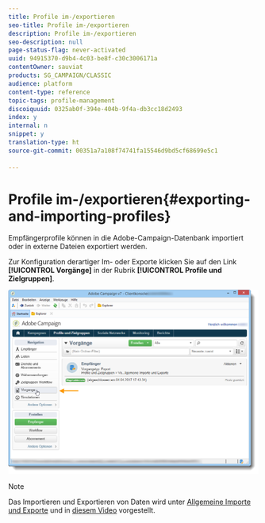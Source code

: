 ```yaml
---
title: Profile im-/exportieren
seo-title: Profile im-/exportieren
description: Profile im-/exportieren
seo-description: null
page-status-flag: never-activated
uuid: 94915370-d9b4-4c03-be8f-c30c3006171a
contentOwner: sauviat
products: SG_CAMPAIGN/CLASSIC
audience: platform
content-type: reference
topic-tags: profile-management
discoiquuid: 0325ab0f-394e-404b-9f4a-db3cc18d2493
index: y
internal: n
snippet: y
translation-type: ht
source-git-commit: 00351a7a108f74741fa15546d9bd5cf68699e5c1

---
```



# Profile im-/exportieren{#exporting-and-importing-profiles}

Empfängerprofile können in die Adobe-Campaign-Datenbank importiert oder in externe Dateien exportiert werden.

Zur Konfiguration derartiger Im- oder Exporte klicken Sie auf den Link **[!UICONTROL Vorgänge]** in der Rubrik **[!UICONTROL Profile und Zielgruppen]**.

![](assets/s_ncs_user_interface_import_link.png)

>[!NOTE]
>
>Das Importieren und Exportieren von Daten wird unter [Allgemeine Importe und Exporte](../../platform/using/generic-imports-and-exports.md) und in [diesem Video](https://docs.adobe.com/content/help/en/campaign-learn/campaign-classic-tutorials/getting-started/importing-profiles.html) vorgestellt.

